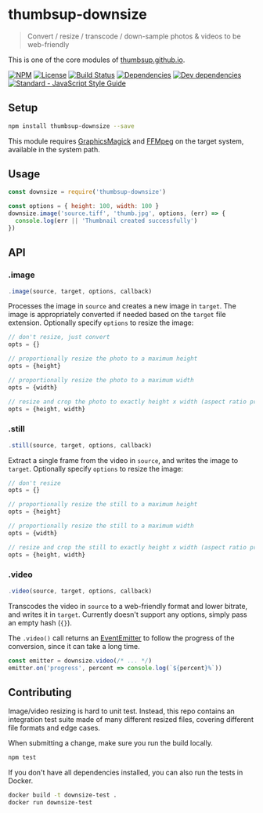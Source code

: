 # thumbsup-downsize

> Convert / resize / transcode / down-sample photos & videos to be web-friendly

This is one of the core modules of [thumbsup.github.io](https://thumbsup.github.io).

[![NPM](http://img.shields.io/npm/v/thumbsup-downsize.svg?style=flat-square)](https://npmjs.org/package/thumbsup-downsize)
[![License](http://img.shields.io/npm/l/thumbsup-downsize.svg?style=flat-square)](https://github.com/thumbsup/thumbsup-downsize)
[![Build Status](http://img.shields.io/travis/thumbsup/downsize.svg?style=flat-square)](http://travis-ci.org/thumbsup/downsize)
[![Dependencies](http://img.shields.io/david/thumbsup/thumbsup-downsize.svg?style=flat-square)](https://david-dm.org/thumbsup/thumbsup-downsize)
[![Dev dependencies](http://img.shields.io/david/dev/thumbsup/thumbsup-downsize.svg?style=flat-square)](https://david-dm.org/thumbsup/thumbsup-downsize)
[![Standard - JavaScript Style Guide](https://img.shields.io/badge/code_style-standard-brightgreen.svg)](http://standardjs.com/)

## Setup

```bash
npm install thumbsup-downsize --save
```

This module requires [GraphicsMagick](http://www.graphicsmagick.org/)
and [FFMpeg](https://ffmpeg.org/) on the target system, available in the system path.

## Usage

```js
const downsize = require('thumbsup-downsize')

const options = { height: 100, width: 100 }
downsize.image('source.tiff', 'thumb.jpg', options, (err) => {
  console.log(err || 'Thumbnail created successfully')
})
```

## API

### .image

```js
.image(source, target, options, callback)
```

Processes the image in `source` and creates a new image in `target`.
The image is appropriately converted if needed based on the `target` file extension.
Optionally specify `options` to resize the image:

```js
// don't resize, just convert
opts = {}

// proportionally resize the photo to a maximum height
opts = {height}

// proportionally resize the photo to a maximum width
opts = {width}

// resize and crop the photo to exactly height x width (aspect ratio preserved)
opts = {height, width}
```

### .still

```js
.still(source, target, options, callback)
```

Extract a single frame from the video in `source`, and writes the image to `target`.
Optionally specify `options` to resize the image:

```js
// don't resize
opts = {}

// proportionally resize the still to a maximum height
opts = {height}

// proportionally resize the still to a maximum width
opts = {width}

// resize and crop the still to exactly height x width (aspect ratio preserved)
opts = {height, width}
```

### .video

```js
.video(source, target, options, callback)
```

Transcodes the video in `source` to a web-friendly format and lower bitrate, and writes it in `target`.
Currently doesn't support any options, simply pass an empty hash (`{}`).

The `.video()` call returns an [EventEmitter](https://nodejs.org/api/events.html)
to follow the progress of the conversion, since it can take a long time.

```js
const emitter = downsize.video(/* ... */)
emitter.on('progress', percent => console.log(`${percent}%`))
```

## Contributing

Image/video resizing is hard to unit test.
Instead, this repo contains an integration test suite made of many different resized files,
covering different file formats and edge cases.

When submitting a change, make sure you run the build locally.

```bash
npm test
```

If you don't have all dependencies installed, you can also run the tests in Docker.

```bash
docker build -t downsize-test .
docker run downsize-test
```
